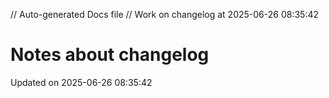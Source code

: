 // Auto-generated Docs file
// Work on changelog at 2025-06-26 08:35:42
# Notes about changelog
Updated on 2025-06-26 08:35:42
